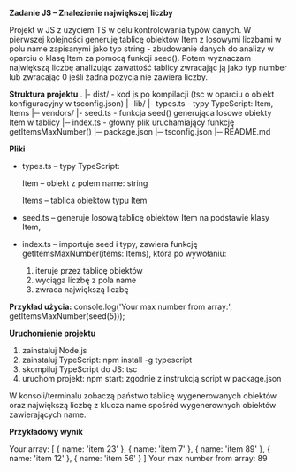 **Zadanie JS – Znalezienie największej liczby**

Projekt w JS z uzyciem TS w celu kontrolowania typów danych. W pierwszej kolejności generuję tablicę obiektów Item z losowymi liczbami w polu name zapisanymi jako typ string - zbudowanie danych do analizy w oparciu o klasę Item za pomocą funkcji seed(). Potem wyznaczam największą liczbę analizując zawattość tablicy zwracając ją jako typ number lub zwracając 0 jeśli żadna pozycja nie zawiera liczby.

**Struktura projektu**
.
|- dist/ - kod js po kompilacji (tsc w oparciu o obiekt konfiguracyjny w tsconfig.json)
|- lib/
   |- types.ts - typy TypeScript: Item, Items 
|─ vendors/
   |- seed.ts - funkcja seed() generująca losowe obiekty Item w tablicy
|─ index.ts - główny plik uruchamiający funkcję getItemsMaxNumber()
|─ package.json
|─ tsconfig.json
|─ README.md

**Pliki**

- types.ts – typy TypeScript:

  Item – obiekt z polem name: string

  Items – tablica obiektów typu Item

- seed.ts – generuje losową tablicę obiektów Item na podstawie klasy Item,

- index.ts – importuje seed i typy, zawiera funkcję getItemsMaxNumber(items: Items), która po wywołaniu:

  1. iteruje przez tablicę obiektów
  2. wyciąga liczbę z pola name
  3. zwraca największą liczbę

**Przykład użycia:**
console.log('Your max number from array:', getItemsMaxNumber(seed(5)));

**Uruchomienie projektu**

  1. zainstaluj Node.js 
  2. zainstaluj TypeScript:
     npm install -g typescript
  3. skompiluj TypeScript do JS:
     tsc
  4. uruchom projekt:
     npm start: zgodnie z instrukcją script w package.json

W konsoli/terminalu zobaczą państwo tablicę wygenerowanych obiektów oraz największą liczbę z klucza name spośród wygenerownych obiektów zawierających name.

**Przykładowy wynik**

Your array: [
{ name: 'item 23' },
{ name: 'item 7' },
{ name: 'item 89' },
{ name: 'item 12' },
{ name: 'item 56' }
]
Your max number from array: 89